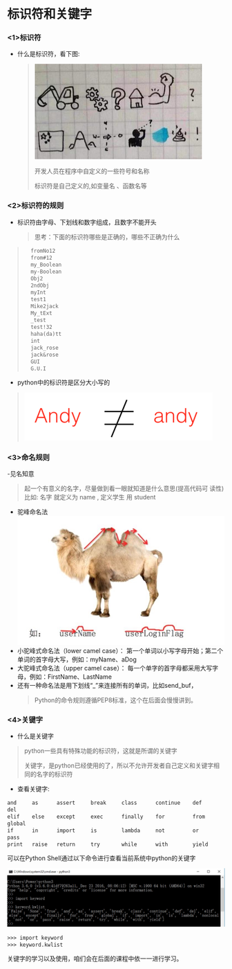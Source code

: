 # 标识符和关键字

### <1>标识符

- 什么是标识符，看下图:
  > ![标识符](../Images/01-第1天-4.jpg)
  >
  > 开发人员在程序中自定义的一些符号和名称
  >
  > 标识符是自己定义的,如变量名 、函数名等

### <2>标识符的规则
- 标识符由字母、下划线和数字组成，且数字不能开头

  > 思考：下面的标识符哪些是正确的，哪些不正确为什么
>```
>   fromNo12
>   from#12
>   my_Boolean
>   my-Boolean
>   Obj2
>   2ndObj
>   myInt
>   test1
>   Mike2jack
>   My_tExt
>   _test
>   test!32
>   haha(da)tt
>   int
>   jack_rose
>   jack&rose
>   GUI
>   G.U.I
>```

- python中的标识符是区分大小写的

>![大小写](../Images/01-第1天-5.jpg) 


### <3>命名规则

-见名知意

> 起一个有意义的名字，尽量做到看一眼就知道是什么意思(提高代码可 读性) 比如: 名字 就定义为 name , 定义学生 用 student

- 驼峰命名法
![驼峰法](../Images/01-第1天-6.jpg) 
- 小驼峰式命名法（lower camel case）： 第一个单词以小写字母开始；第二个单词的首字母大写，例如：myName、aDog
- 大驼峰式命名法（upper camel case）： 每一个单字的首字母都采用大写字母，例如：FirstName、LastName
- 还有一种命名法是用下划线“_”来连接所有的单词，比如send_buf，
  > Python的命令规则遵循PEP8标准，这个在后面会慢慢讲到。

### <4>关键字

- 什么是关键字

> python一些具有特殊功能的标识符，这就是所谓的关键字
>
> 关键字，是python已经使用的了，所以不允许开发者自己定义和关键字相同的名字的标识符

- 查看关键字:
```
and     as      assert     break     class      continue    def     del
elif    else    except     exec      finally    for         from    global
if      in      import     is        lambda     not         or      pass
print   raise   return     try       while      with        yield
```

可以在Python Shell通过以下命令进行查看当前系统中python的关键字

![img](../Images/01-第1天-7.png) 
```
>>> import keyword
>>> keyword.kwlist
```
关键字的学习以及使用，咱们会在后面的课程中依一一进行学习。